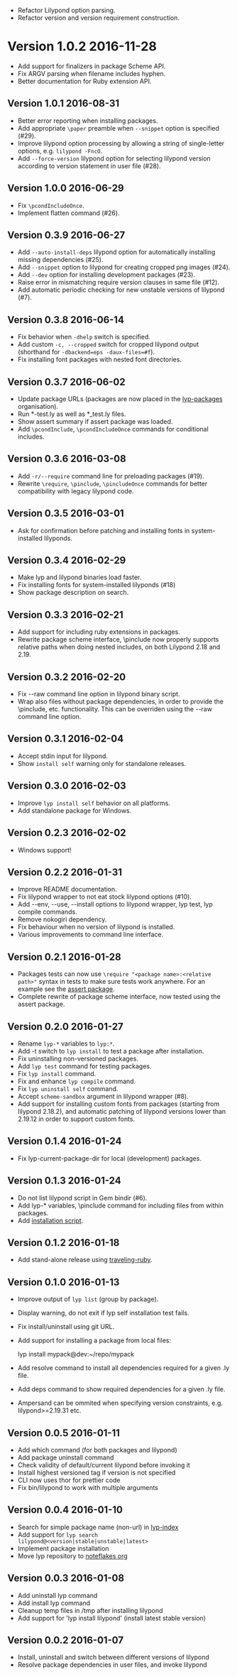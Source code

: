 - Refactor Lilypond option parsing.
- Refactor version and version requirement construction.

# Version 1.0.2 2016-11-28

- Add support for finalizers in package Scheme API.
- Fix ARGV parsing when filename includes hyphen.
- Better documentation for Ruby extension API.

## Version 1.0.1 2016-08-31

- Better error reporting when installing packages.
- Add appropriate `\paper` preamble when `--snippet` option is specified (#29).
- Improve lilypond option processing by allowing a string of single-letter options, e.g. `lilypond -FncO`.
- Add `--force-version` lilypond option for selecting lilypond version according to version statement in user file (#28).

## Version 1.0.0 2016-06-29

- Fix `\pcondIncludeOnce`.
- Implement flatten command (#26).

## Version 0.3.9 2016-06-27

- Add `--auto-install-deps` lilypond option for automatically installing missing dependencies (#25).
- Add `--snippet` option to lilypond for creating cropped png images (#24).
- Add `--dev` option for installing development packages (#23).
- Raise error in mismatching require version clauses in same file (#12).
- Add automatic periodic checking for new unstable versions of lilypond (#7).

## Version 0.3.8 2016-06-14

- Fix behavior when `-dhelp` switch is specified.
- Add custom `-c, --cropped` switch for cropped lilypond output (shorthand for `-dbackend=eps -daux-files=#f`).
- Fix installing font packages with nested font directories.

## Version 0.3.7 2016-06-02

- Update package URLs (packages are now placed in the [lyp-packages](https://github.com/lyp-packages) organisation).
- Run *-test.ly as well as *_test.ly files.
- Show assert summary if assert package was loaded.
- Add `\pcondInclude`, `\pcondIncludeOnce` commands for conditional includes.

## Version 0.3.6 2016-03-08

- Add `-r/--require` command line for preloading packages (#19).
- Rewrite `\require`, `\pinclude`, `\pincludeOnce` commands for better compatibility with legacy lilypond code.

## Version 0.3.5 2016-03-01

- Ask for confirmation before patching and installing fonts in system-installed lilyponds.

## Version 0.3.4 2016-02-29

- Make lyp and lilypond binaries load faster.
- Fix installing fonts for system-installed lilyponds (#18)
- Show package description on search.

## Version 0.3.3 2016-02-21

- Add support for including ruby extensions in packages.
- Rewrite package scheme interface, \pinclude now properly supports relative paths when doing nested includes, on both Lilypond 2.18 and 2.19.

## Version 0.3.2 2016-02-20

- Fix --raw command line option in lilypond binary script.
- Wrap also files without package dependencies, in order to provide the \pinclude, etc. functionality. This can be overriden using the --raw command line option.

## Version 0.3.1 2016-02-04

- Accept stdin input for lilypond.
- Show `install self` warning only for standalone releases.

## Version 0.3.0 2016-02-03

- Improve `lyp install self` behavior on all platforms.
- Add standalone package for Windows.

## Version 0.2.3 2016-02-02

- Windows support!

## Version 0.2.2 2016-01-31

- Improve README documentation.
- Fix lilypond wrapper to not eat stock lilypond options (#10).
- Add --env, --use, --install options to lilypond wrapper, lyp test, lyp compile commands.
- Remove nokogiri dependency.
- Fix behaviour when no version of lilypond is installed.
- Various improvements to command line interface.

## Version 0.2.1 2016-01-28

- Packages tests can now use `\require "<package name>:<relative path>"` syntax in tests to make sure tests work anywhere. For an example see the [assert package](https://github.com/noteflakes/lyp-assert).
- Complete rewrite of package scheme interface, now tested using the assert package.

## Version 0.2.0 2016-01-27

- Rename `lyp-*` variables to `lyp:*`.
- Add -t switch to `lyp install` to test a package after installation.
- Fix uninstalling non-versioned packages.
- Add `lyp test` command for testing packages.
- Fix `lyp install` command.
- Fix and enhance `lyp compile` command.
- Fix `lyp uninstall self` command.
- Accept `scheme-sandbox` argument in lilypond wrapper (#8).
- Add support for installing custom fonts from packages (starting from lilypond 2.18.2), and automatic patching of lilypond versions lower than 2.19.12 in order to support custom fonts.

## Version 0.1.4 2016-01-24

- Fix lyp-current-package-dir for local (development) packages.

## Version 0.1.3 2016-01-24

- Do not list lilypond script in Gem bindir (#6).
- Add lyp-* variables, \pinclude command for including files from within packages.
- Add [installation script](https://github.com/noteflakes/lyp#installation).

## Version 0.1.2 2016-01-18

- Add stand-alone release using [traveling-ruby](https://github.com/phusion/traveling-ruby).

## Version 0.1.0 2016-01-13

- Improve output of `lyp list` (group by package).
- Display warning, do not exit if lyp self installation test fails.
- Fix install/uninstall using git URL.
- Add support for installing a package from local files:

    lyp install mypack@dev:~/repo/mypack

- Add resolve command to install all dependencies required for a given .ly file.
- Add deps command to show required dependencies for a given .ly file.
- Ampersand can be ommited when specifying version constraints, e.g. lilypond>=2.19.31 etc.

## Version 0.0.5 2016-01-11

- Add which command (for both packages and lilypond)
- Add package uninstall command
- Check validity of default/current lilypond before invoking it
- Install highest versioned tag if version is not specified
- CLI now uses thor for prettier code
- Fix bin/lilypond to work with multiple arguments

## Version 0.0.4 2016-01-10

- Search for simple package name (non-url) in [lyp-index](https://github.com/noteflakes/lyp-index)
- Add support for `lyp search lilypond@<version|stable|unstable|latest>`
- Implement package installation
- Move lyp repository to [noteflakes org](https://github.com/noteflakes/lyp)

## Version 0.0.3 2016-01-08

- Add uninstall lyp command
- Add install lyp command
- Cleanup temp files in /tmp after installing lilypond
- Add support for 'lyp install lilypond' (install latest stable version)

## Version 0.0.2 2016-01-07

- Install, uninstall and switch between different versions of lilypond
- Resolve package dependencies in user files, and invoke lilypond
